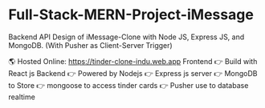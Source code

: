 # Full-Stack-MERN-Project-iMessage
Backend API Design of iMessage-Clone with Node JS, Express JS, and MongoDB. (With Pusher as Client-Server Trigger)

🌎 Hosted Online: https://tinder-clone-indu.web.app
Frontend
👉 Build with React js
Backend
👉 Powered by Nodejs
👉 Express js server
👉 MongoDB to Store
👉 mongoose to access tinder cards
👉 Pusher use to database realtime










